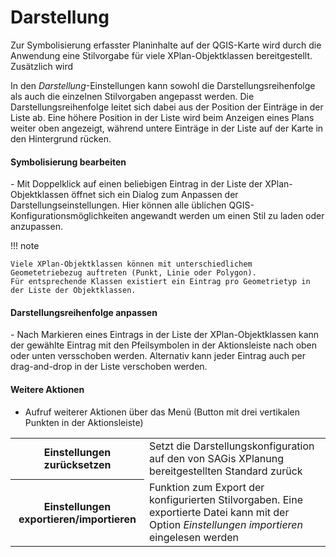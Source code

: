 # Darstellung

Zur Symbolisierung erfasster Planinhalte auf der QGIS-Karte wird durch die Anwendung eine Stilvorgabe für viele 
XPlan-Objektklassen bereitgestellt. Zusätzlich wird 

In den _Darstellung_-Einstellungen kann sowohl die Darstellungsreihenfolge als auch die einzelnen Stilvorgaben angepasst
werden. Die Darstellungsreihenfolge leitet sich dabei aus der Position der Einträge in der Liste ab. Eine höhere
Position in der Liste wird beim Anzeigen eines Plans weiter oben angezeigt, während untere Einträge in der Liste auf der
Karte in den Hintergrund rücken. 

<div class="procedure" markdown="1">
<h4>Symbolisierung bearbeiten</h4>
- Mit Doppelklick auf einen beliebigen Eintrag in der Liste der XPlan-Objektklassen öffnet sich ein Dialog zum Anpassen
  der Darstellungseinstellungen. Hier können alle üblichen QGIS-Konfigurationsmöglichkeiten angewandt werden um einen
  Stil zu laden oder anzupassen.

!!! note

    Viele XPlan-Objektklassen können mit unterschiedlichem Geometetriebezug auftreten (Punkt, Linie oder Polygon).
    Für entsprechende Klassen existiert ein Eintrag pro Geometrietyp in der Liste der Objektklassen.
</div>

<div class="procedure" markdown="1">
<h4>Darstellungsreihenfolge anpassen</h4>
- Nach Markieren eines Eintrags in der Liste der XPlan-Objektklassen kann der gewählte Eintrag mit den Pfeilsymbolen in
  der Aktionsleiste nach oben oder unten versschoben werden. Alternativ kann jeder Eintrag auch per drag-and-drop in
  der Liste verschoben werden.
</div>

<div class="procedure" markdown="1">
<h4>Weitere Aktionen</h4>

- Aufruf weiterer Aktionen über das Menü (Button mit drei vertikalen Punkten in der Aktionsleiste)
<table>
    <tr>
        <th>Einstellungen zurücksetzen</th>
        <td>Setzt die Darstellungskonfiguration auf den von SAGis XPlanung bereitgestellten Standard zurück</td>
    </tr>
    <tr>
        <th>Einstellungen exportieren/importieren</th>
        <td>Funktion zum Export der konfigurierten Stilvorgaben. Eine exportierte Datei kann mit der Option 
            <i>Einstellungen importieren</i> eingelesen werden</td>
    </tr>
</table>
</div>